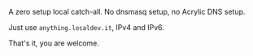 ---
---

A zero setup local catch-all. No dnsmasq setup, no Acrylic DNS setup.

Just use `anything.localdev.it`, IPv4 and IPv6.

That's it, you are welcome.

